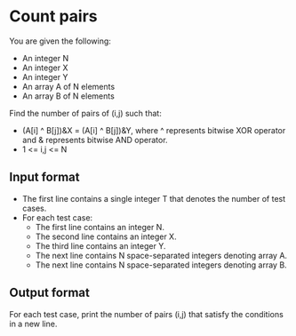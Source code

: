 # Count pairs

You are given the following:

- An integer N
- An integer X
- An integer Y
- An array A of N elements
- An array B of N elements

Find the number of pairs of (i,j) such that:

- (A[i] ^ B[j])&X = (A[i] ^ B[j])&Y, where ^ represents bitwise XOR operator and & represents bitwise AND operator.
- 1 <= i,j <= N

## Input format

- The first line contains a single integer T that denotes the number of test cases.
- For each test case:
  - The first line contains an integer N.
  - The second line contains an integer X.
  - The third line contains an integer Y.
  - The next line contains N space-separated integers denoting array A.
  - The next line contains N space-separated integers denoting array B.

## Output format

For each test case, print the number of pairs (i,j) that satisfy the conditions in a new line.
